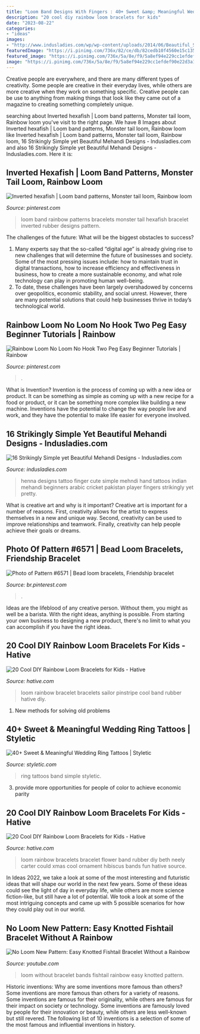 ```yaml
---
title: "Loom Band Designs With Fingers : 40+ Sweet &amp; Meaningful Wedding Ring Tattoos"
description: "20 cool diy rainbow loom bracelets for kids"
date: "2023-08-22"
categories:
- "ideas"
images:
- "http://www.indusladies.com/wp/wp-content/uploads/2014/06/Beautiful_Simple_Mehndi_15.jpg"
featuredImage: "https://i.pinimg.com/736x/82/ce/db/82cedb10f4560e15c135a127bac229b0--photos-of.jpg"
featured_image: "https://i.pinimg.com/736x/5a/8e/f9/5a8ef94e229cc1efdef90e22d3a116cf--peg-loom-monster-tail.jpg"
image: "https://i.pinimg.com/736x/5a/8e/f9/5a8ef94e229cc1efdef90e22d3a116cf--peg-loom-monster-tail.jpg"
---
```



Creative people are everywhere, and there are many different types of creativity. Some people are creative in their everyday lives, while others are more creative when they work on something specific. Creative people can be use to anything from making things that look like they came out of a magazine to creating something completely unique.

	

		
searching about Inverted hexafish | Loom band patterns, Monster tail loom, Rainbow loom you've visit to the right page. We have 8 Images about Inverted hexafish | Loom band patterns, Monster tail loom, Rainbow loom like Inverted hexafish | Loom band patterns, Monster tail loom, Rainbow loom, 16 Strikingly Simple yet Beautiful Mehandi Designs - Indusladies.com and also 16 Strikingly Simple yet Beautiful Mehandi Designs - Indusladies.com. Here it is:
		
    
## Inverted Hexafish | Loom Band Patterns, Monster Tail Loom, Rainbow Loom

<img loading=lazy src="https://i.pinimg.com/736x/44/a0/1c/44a01c9ef67bec38879998fc1f2ed43b--loom-band-patterns-bracelet-patterns.jpg" onerror="this.onerror=null;this.src='https://tse1.mm.bing.net/th?id=OIP.aYhPVzXGlbPmRymQV8ZmIQHaHa&amp;pid=15.1';" alt="Inverted hexafish | Loom band patterns, Monster tail loom, Rainbow loom">

_Source: pinterest.com_

>loom band rainbow patterns bracelets monster tail hexafish bracelet inverted rubber designs pattern. 

	

The challenges of the future: What will be the biggest obstacles to success?
1. Many experts say that the so-called “digital age” is already giving rise to new challenges that will determine the future of businesses and society. Some of the most pressing issues include: how to maintain trust in digital transactions, how to increase efficiency and effectiveness in business, how to create a more sustainable economy, and what role technology can play in promoting human well-being.
2. To date, these challenges have been largely overshadowed by concerns over geopolitics, economic stability, and social unrest. However, there are many potential solutions that could help businesses thrive in today’s technological world.

    
## Rainbow Loom No Loom No Hook Two Peg Easy Beginner Tutorials | Rainbow

<img loading=lazy src="https://i.pinimg.com/736x/5a/8e/f9/5a8ef94e229cc1efdef90e22d3a116cf--peg-loom-monster-tail.jpg" onerror="this.onerror=null;this.src='https://tse3.mm.bing.net/th?id=OIP.RqTfcHU1ZKZGJYxnBhyLXgHaEK&amp;pid=15.1';" alt="Rainbow Loom No Loom No Hook Two Peg Easy Beginner Tutorials | Rainbow">

_Source: pinterest.com_

>. 

	

What is Invention?
Invention is the process of coming up with a new idea or product. It can be something as simple as coming up with a new recipe for a food or product, or it can be something more complex like building a new machine. Inventions have the potential to change the way people live and work, and they have the potential to make life easier for everyone involved.

    
## 16 Strikingly Simple Yet Beautiful Mehandi Designs - Indusladies.com

<img loading=lazy src="http://www.indusladies.com/wp/wp-content/uploads/2014/06/Beautiful_Simple_Mehndi_15.jpg" onerror="this.onerror=null;this.src='https://tse2.mm.bing.net/th?id=OIP.x3gMuGwYZEzo3GPeFdIjygHaFQ&amp;pid=15.1';" alt="16 Strikingly Simple yet Beautiful Mehandi Designs - Indusladies.com">

_Source: indusladies.com_

>henna designs tattoo finger cute simple mehndi hand tattoos indian mehandi beginners arabic cricket pakistan player fingers strikingly yet pretty. 

	

What is creative art and why is it important?
Creative art is important for a number of reasons. First, creativity allows for the artist to express themselves in a new and unique way. Second, creativity can be used to improve relationships and teamwork. Finally, creativity can help people achieve their goals or dreams.

    
## Photo Of Pattern #6571 | Bead Loom Bracelets, Friendship Bracelet

<img loading=lazy src="https://i.pinimg.com/736x/82/ce/db/82cedb10f4560e15c135a127bac229b0--photos-of.jpg" onerror="this.onerror=null;this.src='https://tse2.mm.bing.net/th?id=OIP.LX-5XWXAq6YH42iHpGTIswHaJ3&amp;pid=15.1';" alt="Photo of Pattern #6571 | Bead loom bracelets, Friendship bracelet">

_Source: br.pinterest.com_

>. 

	

Ideas are the lifeblood of any creative person. Without them, you might as well be a barista. With the right ideas, anything is possible. From starting your own business to designing a new product, there's no limit to what you can accomplish if you have the right ideas.

    
## 20 Cool DIY Rainbow Loom Bracelets For Kids - Hative

<img loading=lazy src="https://hative.com/wp-content/uploads/2014/10/rainbow-loom-bracelets/9-sailor-pinstripe-rainbow-loom-bracelet.jpg" onerror="this.onerror=null;this.src='https://tse2.mm.bing.net/th?id=OIP.3ywDZN9EgWZY08U3uV6t7gHaJ4&amp;pid=15.1';" alt="20 Cool DIY Rainbow Loom Bracelets for Kids - Hative">

_Source: hative.com_

>loom rainbow bracelet bracelets sailor pinstripe cool band rubber hative diy. 

	

1. New methods for solving old problems

    
## 40+ Sweet &amp; Meaningful Wedding Ring Tattoos | Styletic

<img loading=lazy src="https://styletic.com/wp-content/uploads/2016/08/wedding-ring-tattoos/20-wedding-ring-tattoos.jpg" onerror="this.onerror=null;this.src='https://tse4.mm.bing.net/th?id=OIP.5nI3tQiuCPLXfhE93PLN9QHaKQ&amp;pid=15.1';" alt="40+ Sweet &amp; Meaningful Wedding Ring Tattoos | Styletic">

_Source: styletic.com_

>ring tattoos band simple styletic. 

	

3. provide more opportunities for people of color to achieve economic parity

    
## 20 Cool DIY Rainbow Loom Bracelets For Kids - Hative

<img loading=lazy src="https://hative.com/wp-content/uploads/2014/10/rainbow-loom-bracelets/2-flower-rainbow-loom-bracelet.jpg" onerror="this.onerror=null;this.src='https://tse2.mm.bing.net/th?id=OIP.CDvnIWE3YbRNbEi2YavAyQHaJ7&amp;pid=15.1';" alt="20 Cool DIY Rainbow Loom Bracelets for Kids - Hative">

_Source: hative.com_

>loom rainbow bracelets bracelet flower band rubber diy beth neely carter could xmas cool ornament hibiscus bands fun hative source. 

	

In Ideas 2022, we take a look at some of the most interesting and futuristic ideas that will shape our world in the next few years. Some of these ideas could see the light of day in everyday life, while others are more science fiction-like, but still have a lot of potential. We took a look at some of the most intriguing concepts and came up with 5 possible scenarios for how they could play out in our world.

    
## No Loom New Pattern: Easy Knotted Fishtail Bracelet Without A Rainbow

<img loading=lazy src="https://i.ytimg.com/vi/PP_zupwZ0ds/maxresdefault.jpg" onerror="this.onerror=null;this.src='https://tse1.mm.bing.net/th?id=OIP.Twx4HVEH1WCSnahtMyiJ-wHaEK&amp;pid=15.1';" alt="No Loom New Pattern: Easy Knotted Fishtail Bracelet Without a Rainbow">

_Source: youtube.com_

>loom without bracelet bands fishtail rainbow easy knotted pattern. 

	

Historic inventions: Why are some inventions more famous than others?
Some inventions are more famous than others for a variety of reasons. Some inventions are famous for their originality, while others are famous for their impact on society or technology. Some inventions are famously loved by people for their innovation or beauty, while others are less well-known but still revered. 
The following list of 10 inventions is a selection of some of the most famous and influential inventions in history.

